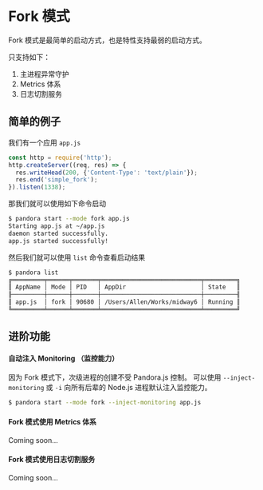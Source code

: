 # Fork 模式

Fork 模式是最简单的启动方式，也是特性支持最弱的启动方式。

只支持如下：

1. 主进程异常守护
2. Metrics 体系
3. 日志切割服务


## 简单的例子

我们有一个应用 `app.js`

```javascript
const http = require('http');
http.createServer((req, res) => {
  res.writeHead(200, {'Content-Type': 'text/plain'});
  res.end('simple_fork');
}).listen(1338);
```

那我们就可以使用如下命令启动

```bash
$ pandora start --mode fork app.js
Starting app.js at ~/app.js
daemon started successfully.
app.js started successfully!
```

然后我们就可以使用 `list` 命令查看启动结果

```bash
$ pandora list                    
╔═════════╤══════╤═══════╤════════════════════════════╤═════════╗
║ AppName │ Mode │ PID   │ AppDir                     │ State   ║
╟─────────┼──────┼───────┼────────────────────────────┼─────────╢
║ app.js  │ fork │ 90680 │ /Users/Allen/Works/midway6 │ Running ║
╚═════════╧══════╧═══════╧════════════════════════════╧═════════╝
```

## 进阶功能

#### 自动注入 Monitoring （监控能力）

因为 Fork 模式下，次级进程的创建不受 Pandora.js 控制。
可以使用 `--inject-monitoring` 或 `-i` 向所有后辈的 Node.js 进程默认注入监控能力。

```bash
$ pandora start --mode fork --inject-monitoring app.js
```

#### Fork 模式使用 Metrics 体系

Coming soon...

#### Fork 模式使用日志切割服务

Coming soon...
